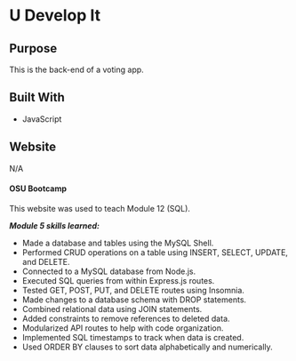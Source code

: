 # U Develop It

## Purpose
This is the back-end of a voting app. 

## Built With
* JavaScript

## Website
N/A

#### OSU Bootcamp
This website was used to teach Module 12 (SQL). 

***Module 5 skills learned:***
* Made a database and tables using the MySQL Shell.
* Performed CRUD operations on a table using INSERT, SELECT, UPDATE, and DELETE.
* Connected to a MySQL database from Node.js.
* Executed SQL queries from within Express.js routes.
* Tested GET, POST, PUT, and DELETE routes using Insomnia.
* Made changes to a database schema with DROP statements.
* Combined relational data using JOIN statements.
* Added constraints to remove references to deleted data.
* Modularized API routes to help with code organization.
* Implemented SQL timestamps to track when data is created.
* Used ORDER BY clauses to sort data alphabetically and numerically.
